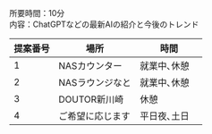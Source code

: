 所要時間：10分  
内容：ChatGPTなどの最新AIの紹介と今後のトレンド  

| 提案番号 | 場所  | 時間  |
|---------|-------|-------|
| 1       | NASカウンター | 就業中､休憩 |
| 2       | NASラウンジなと | 就業中､休憩　|
| 3       | DOUTOR新川崎 | 休憩 |
| 4       | ご希望に応じます | 平日夜､土日 |
